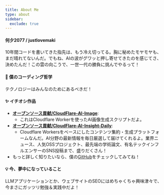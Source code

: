 ```yaml
---
title: About Me
type: about
sidebar:
  exclude: true
---
```

#### 何夕2077 / justlovemaki

10年間コードを書いてきた指先は、もう冷え切ってる。胸に秘めたモヤモヤも、まだ晴れてないんだ。でもね、AIの波がグワッと押し寄せてきたのを感じてさ、決めたんだ！この雲の向こうで、一世一代の勝負に挑んでやるって！

#### 🚀 僕のコーディング哲学

テクノロジーはみんなのためにあるべきだ！

#### ✨ イチオシ作品

*   **[オープンソース貢献/CloudFlare-AI-Image](https://github.com/justlovemaki/CloudFlare-AI-Image)**:
    *   これはCloudflare Workerを使ったAI画像生成スクリプトだよ。
*   **[オープンソース貢献/CloudFlare-AI-Insight-Daily](https://github.com/justlovemaki/CloudFlare-AI-Insight-Daily)**:
    *   Cloudflare Workersをベースにしたコンテンツ集約・生成プラットフォームなんだ。AI分野の最新情報を毎日厳選して届けてくれるよ。業界ニュース、人気OSSプロジェクト、最先端の学術論文、有名テックインフルエンサーのSNS投稿まで、盛りだくさん！
*   もっと詳しく知りたいなら、僕の[GitHub](https://github.com/justlovemaki)をチェックしてみてね！

#### 💡 今、夢中になっていること

LLMアプリケーションとか、ウェブサイトのSEOにはめちゃくちゃ興味津々で、今まさにガッツリ勉強＆実践中だよ！